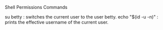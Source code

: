 Shell Permissions Commands

su betty : switches the current user to the user betty.
echo "$(id -u -n)" : prints the effective username of the current user.
